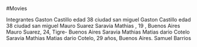 #Movies

Integrantes
Gaston Castillo  edad 38 ciudad san miguel
Gaston Castillo edad 38 ciudad san miguel 
Mauro Suarez
Saravia Mathias , 19 , Buenos Aires
Mauro Suarez, 24, Tigre- Buenos Aires
Saravia Mathias
Matias dario Cotelo
Saravia Mathias
Matias dario Cotelo, 29 años, Buenos Aires.
Samuel Barrios